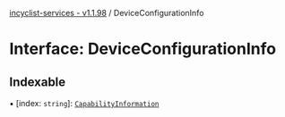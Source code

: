 [incyclist-services - v1.1.98](../README.md) / DeviceConfigurationInfo

# Interface: DeviceConfigurationInfo

## Indexable

▪ [index: `string`]: [`CapabilityInformation`](CapabilityInformation.md)
